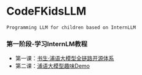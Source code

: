 # CodeFKidsLLM
`Programming LLM for children based on InternLLM`

### 第一阶段-学习InternLM教程

- 第一课：[书生·浦语大模型全链路开源体系](https://github.com/santiagoTOP/CodeFKidsLLM/blob/master/Tutorial/Lesson%201%20%E4%B9%A6%E7%94%9F%C2%B7%E6%B5%A6%E8%AF%AD%E5%A4%A7%E6%A8%A1%E5%9E%8B%E5%85%A8%E9%93%BE%E8%B7%AF%E5%BC%80%E6%BA%90%E4%BD%93%E7%B3%BB.md)
- 第二课：[浦语大模型趣味Demo](https://github.com/santiagoTOP/CodeFKidsLLM/tree/master/Tutorial/Lesson2)

